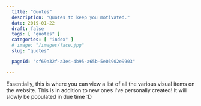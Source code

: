 ```yaml
---
  title: "Quotes"
  description: "Quotes to keep you motivated."
  date: 2019-01-22
  draft: false
  tags: [ "quotes" ]
  categories: [ "index" ]
  # image: "/images/face.jpg"
  slug: "quotes"

  pageId: "cf69a32f-a3e4-4b95-a65b-5e03902e9903"

---
```


Essentially, this is where you can view a list of all the various visual items on the website. This is in addition to new ones I've personally created! It will slowly be populated in due time :D

<!-- Mention how they're also available on pinterest etc. -->
